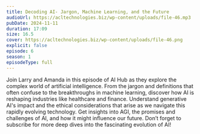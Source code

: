 ```yaml
---
title: Decoding AI- Jargon, Machine Learning, and the Future 
audioUrl: https://acltechnologies.biz/wp-content/uploads/file-46.mp3
pubDate: 2024-11-11
duration: 17:09
size: 16.5
cover: https://acltechnologies.biz/wp-content/uploads/file-46.png
explicit: false
episode: 6
season: 1
episodeType: full
---
```

Join Larry and Amanda in this episode of AI Hub as they explore the complex world of artificial intelligence. From the jargon and definitions that often confuse to the breakthroughs in machine learning, discover how AI is reshaping industries like healthcare and finance. Understand generative AI's impact and the ethical considerations that arise as we navigate this rapidly evolving technology. Get insights into AGI, the promises and challenges of AI, and how it might influence our future. Don’t forget to subscribe for more deep dives into the fascinating evolution of AI!